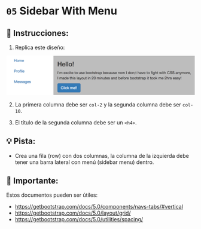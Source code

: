 # `05` Sidebar With Menu

## 📝 Instrucciones:

1. Replica este diseño:

![Example Image](../../.learn/assets/1509911882903_9a14b4fa806a07fbbff1abb2143b7799.png?raw=true)

2. La primera columna debe ser `col-2` y la segunda columna debe ser `col-10`.

3. El título de la segunda columna debe ser un `<h4>`.

## 💡 Pista:

+ Crea una fila (row) con dos columnas, la columna de la izquierda debe tener una barra lateral con menú (sidebar menu) dentro.


 
## 🔎 Importante:

Estos documentos pueden ser útiles:

- https://getbootstrap.com/docs/5.0/components/navs-tabs/#vertical
- https://getbootstrap.com/docs/5.0/layout/grid/
- https://getbootstrap.com/docs/5.0/utilities/spacing/
